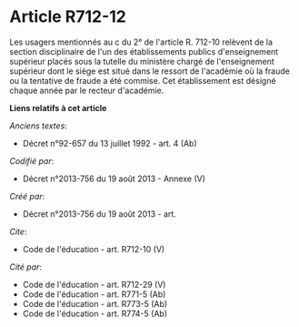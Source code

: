 # Article R712-12

Les usagers mentionnés au c du 2° de l'article R. 712-10 relèvent de la section disciplinaire de l'un des établissements
publics d'enseignement supérieur placés sous la tutelle du ministère chargé de l'enseignement supérieur dont le siège est
situé dans le ressort de l'académie où la fraude ou la tentative de fraude a été commise. Cet établissement est désigné
chaque année par le recteur d'académie.

**Liens relatifs à cet article**

_Anciens textes_:

  - Décret n°92-657 du 13 juillet 1992 - art. 4 (Ab)

_Codifié par_:

  - Décret n°2013-756 du 19 août 2013 -  Annexe (V)

_Créé par_:

  - Décret n°2013-756 du 19 août 2013 - art.

_Cite_:

  - Code de l'éducation - art. R712-10 (V)

_Cité par_:

  - Code de l'éducation - art. R712-29 (V)
  - Code de l'éducation - art. R771-5 (Ab)
  - Code de l'éducation - art. R773-5 (Ab)
  - Code de l'éducation - art. R774-5 (Ab)
